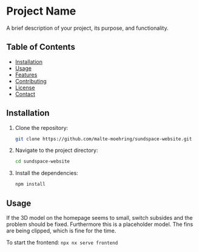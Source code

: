 # Project Name

A brief description of your project, its purpose, and functionality.

## Table of Contents

- [Installation](#installation)
- [Usage](#usage)
- [Features](#features)
- [Contributing](#contributing)
- [License](#license)
- [Contact](#contact)

## Installation

1. Clone the repository:
    ```bash
    git clone https://github.com/malte-moehring/sundspace-website.git
    ```
2. Navigate to the project directory:
    ```bash
    cd sundspace-website
    ```
3. Install the dependencies:
    ```bash
    npm install
    ```

## Usage

If the 3D model on the homepage seems to small, switch subsides and the problem should be fixed. Furthermore this is a placeholder model. The fins are being clipped, which is fine for the time.

To start the frontend:
    ```
    npx nx serve frontend
    ```
